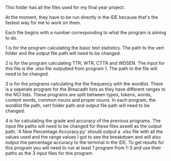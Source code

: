 This folder has all the files used for my final year project. 

At the moment, they have to be run directly in the IDE because that's the fastest way for me to work on them.

Each file begins with a number corresponding to what the program is aiming to do.

1 is for the program calculating the basic text statistics. The path to the vert folder and the output file path will need to be changed.

2 is for the program calculating TTR, WTR, CTTR and WDSEN. The input for this file is the .xlsx file outputted from program 1. The path to the file will need to be changed.

3 is for the programs calculating the the frequency with the wordlist. There is a seperate program for the Breacadh lists as they have different ranges to the NCI lists.
  These programs are split between types, tokens, words, content words, common nouns and proper nouns. In each program, the wordlist file path, vert folder path and output file path will need to be changed.

4 is for calculating the grade and accuracy of the previous programs. The input file paths will need to be changed for these files aswell as the output path. 
  '4 New Percentage Accuracy.py' should output a .xlsx file with all the values used and the range values I got to see the breakdown and will also output the percentage accuracy to the terminal in the IDE.
  To get results for this program you will need to run at least 1 program from 1-3 and use their paths as the 3 input files for this program.
